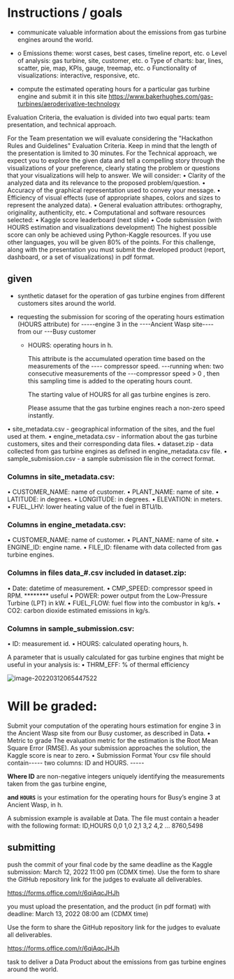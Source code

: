 # Instructions / goals

* communicate valuable information about the emissions from gas turbine engines around the world.
* o Emissions theme: worst cases, best cases, timeline report, etc.
  o Level of analysis: gas turbine, site, customer, etc.
  o Type of charts: bar, lines, scatter, pie, map, KPIs, gauge, treemap, etc.
  o Functionality of visualizations: interactive, responsive, etc.

* compute the estimated operating hours for a particular gas turbine engine and submit it in this site 
  https://www.bakerhughes.com/gas-turbines/aeroderivative-technology

Evaluation Criteria, the evaluation is divided into
two equal parts: team presentation, and technical approach.

For the Team presentation we will evaluate considering the "Hackathon Rules and Guidelines"
Evaluation Criteria. Keep in mind that the length of the presentation is limited to 30 minutes.
For the Technical approach, we expect you to explore the given data and tell a compelling 
story through the visualizations of your preference, clearly stating the problem or questions that your 
visualizations will help to answer. We will consider:
• Clarity of the analyzed data and its relevance to the proposed problem/question.
• Accuracy of the graphical representation used to convey your message.
• Efficiency of visual effects (use of appropriate shapes, colors and sizes to represent
the analyzed data).
• General evaluation attributes: orthography, originality, authenticity, etc.
• Computational and software resources selected:
• Kaggle score leaderboard (next slide)
• Code submission (with HOURS estimation and visualizations development)
The highest possible score can only be achieved using Python-Kaggle resources. If you
use other languages, you will be given 80% of the points.
For this challenge, along with the presentation you must submit the developed product (report,
dashboard, or a set of visualizations) in pdf format.

## given

* synthetic dataset for the operation of gas turbine engines from different customers sites around the world.

* requesting the submission for scoring of the operating hours estimation (HOURS attribute) for
  -----engine 3 in the ----Ancient Wasp site---- from our ---Busy customer

  * HOURS: operating hours in h.

     This attribute is the accumulated operation time based on the measurements of the ---- compressor speed.
    ---running when: two consecutive measurements of the ---compressor speed > 0
    , then this sampling time is added to the operating hours count.

    The starting value of HOURS for all gas turbine engines is zero.

    Please assume that the gas turbine engines reach a non-zero speed instantly.

    

• site_metadata.csv - geographical information of the sites, and the fuel used at them.
• engine_metadata.csv - information about the gas turbine customers, sites and their corresponding data files.
• dataset.zip - data collected from gas turbine engines as defined in engine_metadata.csv file.
• sample_submission.csv - a sample submission file in the correct format.





### Columns in site_metadata.csv:

• CUSTOMER_NAME: name of customer.
• PLANT_NAME: name of site.
• LATITUDE: in degrees.
• LONGITUDE: in degrees.
• ELEVATION: in meters.
• FUEL_LHV: lower heating value of the fuel in BTU/lb.

### Columns in engine_metadata.csv:

• CUSTOMER_NAME: name of customer.
• PLANT_NAME: name of site.
• ENGINE_ID: engine name.
• FILE_ID: filename with data collected from gas turbine engines.



### Columns in files data_#.csv included in dataset.zip:

• Date: datetime of measurement.
• CMP_SPEED: compressor speed in RPM.      ******** useful
• POWER: power output from the Low-Pressure Turbine (LPT) in 
kW.
• FUEL_FLOW: fuel flow into the combustor in kg/s.
• CO2: carbon dioxide estimated emissions in kg/s.

### Columns in sample_submission.csv:

 • ID: measurement id.
• HOURS: calculated operating hours, h.



A parameter that is usually calculated for gas turbine engines that 
might be useful in your analysis is:
• THRM_EFF: % of thermal efficiency     

![image-20220312065447522](C:\Users\Erik\Documents\BakerHcode\Team1-Visualization\EriksProposals\EriksNotesChallenge.assets\image-20220312065447522.png)



# Will be graded:

Submit your computation of the operating hours estimation for engine 3 in the Ancient Wasp site from our Busy customer, as described in Data.
• Metric to grade
The evaluation metric for the estimation is the Root Mean Square Error (RMSE). As your submission approaches the solution, the Kaggle
score is near to zero.
• Submission Format
Your csv file should contain----- two columns: ID and HOURS. -----

**Where ID** are non-negative integers uniquely identifying the measurements taken from the gas turbine engine,

**and `HOURS`** is your estimation for the operating hours for Busy’s engine 3 at Ancient Wasp, in h.

 A submission example is available at Data. The file must contain a header with the following format:
ID,HOURS
0,0
1,0
2,1
3,2
4,2
…
8760,5498

## submitting

 push the commit of your final code by the same deadline as the Kaggle submission: March 12, 2022 11:00 pm
(CDMX time). Use the form to share the GitHub repository link for the judges to evaluate all deliverables.

https://forms.office.com/r/6qiAqcJHJh

 you must upload the presentation, and
the product (in pdf format) with deadline: March 13, 2022 08:00 am (CDMX time)

 Use the form to share the GitHub repository link for the judges to
evaluate all deliverables.

https://forms.office.com/r/6qiAqcJHJh



 task to deliver a Data
Product about the emissions from gas turbine engines around the world.




